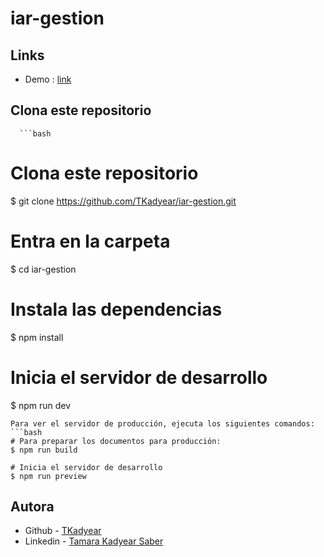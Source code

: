 # iar-gestion
## Links

  - Demo : [link](https://tkadyear.github.io/iar-gestion)

## Clona este repositorio
      ```bash
# Clona este repositorio
$ git clone https://github.com/TKadyear/iar-gestion.git

# Entra en la carpeta
$ cd iar-gestion

# Instala las dependencias
$ npm install

# Inicia el servidor de desarrollo
$ npm run dev
```
Para ver el servidor de producción, ejecuta los siguientes comandos:
```bash
# Para preparar los documentos para producción:
$ npm run build

# Inicia el servidor de desarrollo
$ npm run preview
```
## Autora
  - Github - [TKadyear](https://github.com/TKadyear)
  - Linkedin - [Tamara Kadyear Saber](https://www.linkedin.com/in/tamara-kadyear-saber/)
